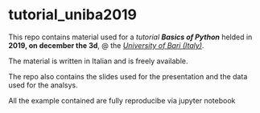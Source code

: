 # tutorial_uniba2019

This repo contains material used for a *tutorial* ***Basics of Python*** helded in **2019, on december the 3d**, 
@ the [*University of Bari (Italy)*](https://www.uniba.it/).

The material is written in Italian and is freely available. 

The repo also contains the slides used for the presentation and the data used for the analsys. 

All the example contained are fully reproducibe via jupyter notebook

